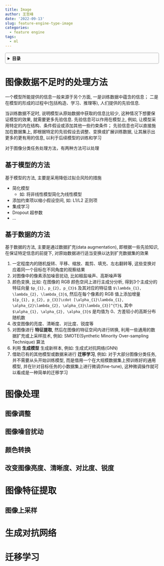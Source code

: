 ```yaml
---
title: Image
author: 王哲峰
date: '2022-09-13'
slug: feature-engine-type-image
categories:
  - feature engine
tags:
  - ml
---
```


<style>
details {
    border: 1px solid #aaa;
    border-radius: 4px;
    padding: .5em .5em 0;
}
summary {
    font-weight: bold;
    margin: -.5em -.5em 0;
    padding: .5em;
}
details[open] {
    padding: .5em;
}
details[open] summary {
    border-bottom: 1px solid #aaa;
    margin-bottom: .5em;
}
</style>

<details><summary>目录</summary><p>

- [图像数据不足时的处理方法](#图像数据不足时的处理方法)
  - [基于模型的方法](#基于模型的方法)
  - [基于数据的方法](#基于数据的方法)
- [图像处理](#图像处理)
  - [图像调整](#图像调整)
  - [图像噪音扰动](#图像噪音扰动)
  - [颜色转换](#颜色转换)
  - [改变图像亮度、清晰度、对比度、锐度](#改变图像亮度清晰度对比度锐度)
- [图像特征提取](#图像特征提取)
  - [图像上采样](#图像上采样)
- [生成对抗网络](#生成对抗网络)
- [迁移学习](#迁移学习)
</p></details><p></p>

# 图像数据不足时的处理方法

一个模型所能提供的信息一般来源于另个方面, 一是训练数据中蕴含的信息；
二是在模型的形成的过程中(包括构造、学习、推理等), 人们提供的先验信息. 

当训练数据不足时, 说明模型从原始数据中获取的信息比较少, 这种情况下想要保证模型的效果, 就需要更多先验信息. 
先验信息可以作用在模型上, 例如, 让模型采用特定的内在结构、条件假设或添加其他一些约束条件；
先验信息也可以直接施加在数据集上, 即根据特定的先验假设去调整、变换或扩展训练数据, 
让其展示出更多的更有用的信息, 以利于后续模型的训练和学习

对于图像分类任务处理方法，有两种方法可以处理

## 基于模型的方法

基于模型的方法, 主要是采用降低过拟合风险的措施
   
- 简化模型
  - 如: 将非线性模型简化为线性模型
- 添加约束项以缩小假设空间, 如: L1/L2 正则项
- 集成学习
- Dropout 超参数
- ...

## 基于数据的方法

基于数据的方法, 主要是通过数据扩充(data augmentation), 即根据一些先验知识, 
在保证特定信息的前提下, 对原始数据进行适当变换以达到扩充数据集的效果

1. 一定程度内的随机旋转、平移、缩放、裁剪、填充、左右翻转等, 这些变换对应着同一个目标在不同角度的观察结果
2. 对图像中的像素添加噪音扰动, 比如椒盐噪声、高斯噪声等
3. 颜色变换, 比如: 在图像的 RGB 颜色空间上进行主成分分析, 
   得到3个主成分的特征向量 `$p_{1}, p_{2}, p_{3}$` 及其对应的特征值 `$\lambda_{1}, \lambda_{2}, \lambda_{3}$`, 
   然后在每个像素的 RGB 值上添加增量 `$[p_{1}, p_{2}, p_{3}]\cdot [\alpha_{1}\lambda_{1}, \alpha_{2}\lambda_{2}, \alpha_{3}\lambda_{3}]^{T}$`, 
   其中 `$\alpha_{1}, \alpha_{2}, \alpha_{3}$` 是均值为 0、方差较小的高斯分布随机数
4. 改变图像的亮度、清晰度、对比度、锐度等
5. 对图像进行 **特征提取**, 然后在图像的特征空间内进行转换, 利用一些通用的数据扩充或上采样技术, 
   例如: SMOTE(Synthetic Minority Over-sampling Technique) 算法
6. 利用 **生成模型** 生成新样本, 例如: 生成式对抗网络(GNN)
7. 借助已有的其他模型或数据来进行 **迁移学习**, 例如: 对于大部分图像分类任务, 并不需要从头开始训练模型, 
   而是借用一个在大规模数据集上预训练好的通用模型, 并在针对目标任务的小数据集上进行微调(fine-tune), 
   这种微调操作就可以看成是一种简单的迁移学习

# 图像处理

## 图像调整

## 图像噪音扰动

## 颜色转换

## 改变图像亮度、清晰度、对比度、锐度

# 图像特征提取

## 图像上采样

# 生成对抗网络

# 迁移学习


